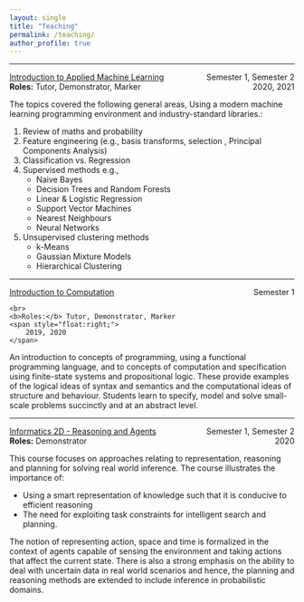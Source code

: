 ```yaml
---
layout: single
title: "Teaching"
permalink: /teaching/
author_profile: true
---
```


---

<p style="text-align:left;">
    <a href="http://www.drps.ed.ac.uk/20-21/dpt/cxinfd11005.htm">
    Introduction to Applied Machine Learning
    </a>
    <span style="float:right;">
        Semester 1, Semester 2
    </span>
    <br>
    <b>Roles:</b> Tutor, Demonstrator, Marker
    <span style="float:right;">
        2020, 2021
    </span>
</p>

The topics covered the following general areas, Using a modern machine learning programming environment and industry-standard libraries.:

1. Review of maths and probability
2. Feature engineering (e.g., basis transforms, selection , Principal Components Analysis)
3. Classification vs. Regression
4. Supervised methods e.g., 
   - Naive Bayes 
   - Decision Trees and Random Forests 
   - Linear & Logistic Regression 
   - Support Vector Machines
   - Nearest Neighbours
   - Neural Networks
5. Unsupervised clustering methods 
   - k-Means
   - Gaussian Mixture Models
   - Hierarchical Clustering

---

<p style="text-align:left;">
    <a href="http://www.drps.ed.ac.uk/19-20/dpt/cxinfr08025.htm">
    Introduction to Computation
    </a>
    <span style="float:right;">
        Semester 1
    </span>

    <br>
    <b>Roles:</b> Tutor, Demonstrator, Marker
    <span style="float:right;">
        2019, 2020
    </span>
</p>
<p style="text-align:left;">
    

</p>
An introduction to concepts of programming, using a functional programming language, and to concepts of computation and specification using finite-state systems and propositional logic. These provide examples of the logical ideas of syntax and semantics and the computational ideas of structure and behaviour. Students learn to specify, model and solve small-scale problems succinctly and at an abstract level.

---

<p style="text-align:left;">
    <a href="http://www.drps.ed.ac.uk/20-21/dpt/cxinfr08010.htm">
    Informatics 2D - Reasoning and Agents
    </a>
    <span style="float:right;">
        Semester 1, Semester 2
    </span>
    <br>
    <b>Roles:</b> Demonstrator
    <span style="float:right;">
        2020
    </span>
</p>

This course focuses on approaches relating to representation, reasoning and planning for solving real world inference. The course illustrates the importance of:
- Using a smart representation of knowledge such that it is conducive to efficient reasoning
- The need for exploiting task constraints for intelligent search and planning. 

The notion of representing action, space and time is formalized in the context of agents capable of sensing the environment and taking actions that affect the current state. There is also a strong emphasis on the ability to deal with uncertain data in real world scenarios and hence, the planning and reasoning methods are extended to include inference in probabilistic domains.
